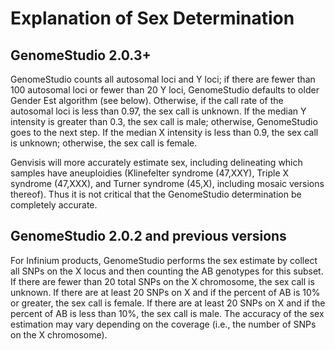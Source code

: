 # Explanation of Sex Determination

## GenomeStudio 2.0.3+
GenomeStudio counts all autosomal loci and Y loci; if there are fewer than 100 autosomal loci or fewer than 20 Y loci, GenomeStudio defaults to older Gender Est algorithm (see below). Otherwise, if the call rate of the autosomal loci is less than 0.97, the sex call is unknown. If the median Y intensity is greater than 0.3, the sex call is male; otherwise, GenomeStudio goes to the next step. If the median X intensity is less than 0.9, the sex call is unknown; otherwise, the sex call is female.

Genvisis will more accurately estimate sex, including delineating which samples have aneuploidies (Klinefelter syndrome (47,XXY), Triple X syndrome (47,XXX), and Turner syndrome (45,X), including mosaic versions thereof). Thus it is not critical that the GenomeStudio determination be completely accurate.

## GenomeStudio 2.0.2 and previous versions
For Infinium products, GenomeStudio performs the sex estimate by collect all SNPs on the X locus and then counting the AB genotypes for this subset. If there are fewer than 20 total SNPs on the X chromosome, the sex call is unknown. If there are at least 20 SNPs on X and if the percent of AB is 10% or greater, the sex call is female. If there are at least 20 SNPs on X and if the percent of AB is less than 10%, the sex call is male. The accuracy of the sex estimation may vary depending on the coverage (i.e., the number of SNPs on the X chromosome).
